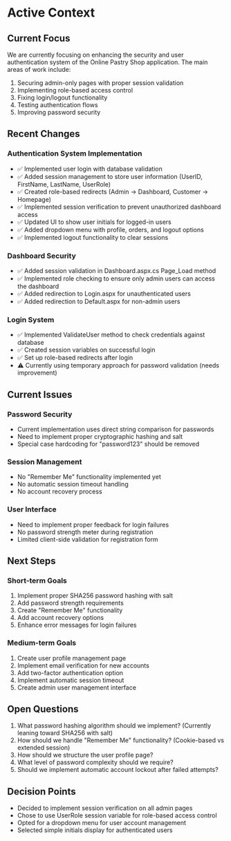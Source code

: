 # Active Context

## Current Focus
We are currently focusing on enhancing the security and user authentication system of the Online Pastry Shop application. The main areas of work include:

1. Securing admin-only pages with proper session validation
2. Implementing role-based access control
3. Fixing login/logout functionality
4. Testing authentication flows
5. Improving password security

## Recent Changes

### Authentication System Implementation
- ✅ Implemented user login with database validation
- ✅ Added session management to store user information (UserID, FirstName, LastName, UserRole)
- ✅ Created role-based redirects (Admin → Dashboard, Customer → Homepage)
- ✅ Implemented session verification to prevent unauthorized dashboard access
- ✅ Updated UI to show user initials for logged-in users
- ✅ Added dropdown menu with profile, orders, and logout options
- ✅ Implemented logout functionality to clear sessions

### Dashboard Security
- ✅ Added session validation in Dashboard.aspx.cs Page_Load method
- ✅ Implemented role checking to ensure only admin users can access the dashboard
- ✅ Added redirection to Login.aspx for unauthenticated users
- ✅ Added redirection to Default.aspx for non-admin users

### Login System
- ✅ Implemented ValidateUser method to check credentials against database
- ✅ Created session variables on successful login
- ✅ Set up role-based redirects after login
- ⚠️ Currently using temporary approach for password validation (needs improvement)

## Current Issues

### Password Security
- Current implementation uses direct string comparison for passwords
- Need to implement proper cryptographic hashing and salt
- Special case hardcoding for "password123" should be removed

### Session Management
- No "Remember Me" functionality implemented yet
- No automatic session timeout handling
- No account recovery process

### User Interface
- Need to implement proper feedback for login failures
- No password strength meter during registration
- Limited client-side validation for registration form

## Next Steps

### Short-term Goals
1. Implement proper SHA256 password hashing with salt
2. Add password strength requirements
3. Create "Remember Me" functionality
4. Add account recovery options
5. Enhance error messages for login failures

### Medium-term Goals
1. Create user profile management page
2. Implement email verification for new accounts
3. Add two-factor authentication option
4. Implement automatic session timeout
5. Create admin user management interface

## Open Questions
1. What password hashing algorithm should we implement? (Currently leaning toward SHA256 with salt)
2. How should we handle "Remember Me" functionality? (Cookie-based vs extended session)
3. How should we structure the user profile page?
4. What level of password complexity should we require?
5. Should we implement automatic account lockout after failed attempts?

## Decision Points
- Decided to implement session verification on all admin pages
- Chose to use UserRole session variable for role-based access control
- Opted for a dropdown menu for user account management
- Selected simple initials display for authenticated users